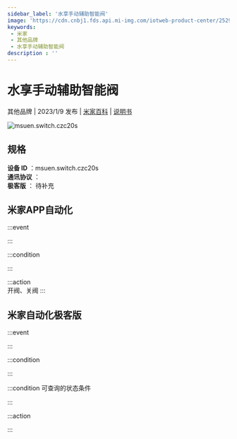 ```yaml
---
sidebar_label: '水享手动辅助智能阀'
image: 'https://cdn.cnbj1.fds.api.mi-img.com/iotweb-product-center/25291e2adbc656e06deaeda226243ccf_1664249929405.png?GalaxyAccessKeyId=AKVGLQWBOVIRQ3XLEW&Expires=9223372036854775807&Signature=2ucO+cN/yjD9uVsNHYzlZDmc5us='
keywords: 
 - 米家
 - 其他品牌
 - 水享手动辅助智能阀
description : ''
---
```

# 水享手动辅助智能阀

其他品牌 | 2023/1/9 发布 | [米家百科](https://home.mi.com/webapp/content/baike/product/index.html?model=msuen.switch.czc20s) | [说明书](https://home.mi.com/views/introduction.html?model=msuen.switch.czc20s&region=cn)

![msuen.switch.czc20s](https://cdn.cnbj1.fds.api.mi-img.com/iotweb-product-center/25291e2adbc656e06deaeda226243ccf_1664249929405.png?GalaxyAccessKeyId=AKVGLQWBOVIRQ3XLEW&Expires=9223372036854775807&Signature=2ucO+cN/yjD9uVsNHYzlZDmc5us=)

## 规格  
> 
**设备 ID** ：msuen.switch.czc20s  
**通讯协议** ：  
**极客版**  ： 待补充 


## 米家APP自动化  

:::event  

:::

:::condition  

:::

:::action   
开阀、关阀
:::

## 米家自动化极客版  

:::event  

:::

:::condition  

:::

:::condition 可查询的状态条件  

:::

:::action  

:::

        
